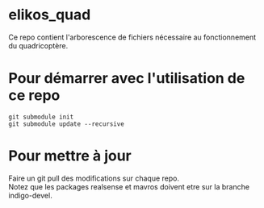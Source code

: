 # elikos_quad
Ce repo contient l'arborescence de fichiers nécessaire au fonctionnement du quadricoptère.

# Pour démarrer avec l'utilisation de ce repo
	git submodule init
	git submodule update --recursive
# Pour mettre à jour
Faire un git pull des modifications sur chaque repo.  
Notez que les packages realsense et mavros doivent etre sur la branche indigo-devel.
